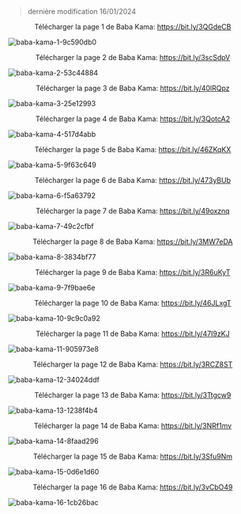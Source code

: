 > dernière modification 16/01/2024

<div align="center">Télécharger la page 1 de Baba Kama: <a href="https://bit.ly/3QGdeCB">https://bit.ly/3QGdeCB</a></div>

![baba-kama-1-9c590db0](https://github.com/shalom-talmud/shalom-talmud.github.io/assets/153726442/1c33c59d-1692-4226-a51a-469865c2052b)

<div align="center">Télécharger la page 2 de Baba Kama: <a href="https://bit.ly/3scSdpV">https://bit.ly/3scSdpV</a></div>

![baba-kama-2-53c44884](https://github.com/shalom-talmud/shalom-talmud.github.io/assets/153726442/a0bca161-07bd-4e14-a995-130e66a62902)

<div align="center">Télécharger la page 3 de Baba Kama: <a href="https://bit.ly/40lRQpz">https://bit.ly/40lRQpz</a></div>

![baba-kama-3-25e12993](https://github.com/shalom-talmud/shalom-talmud.github.io/assets/153726442/f028a98c-c45c-4ee2-b698-55bc981daaf0)

<div align="center">Télécharger la page 4 de Baba Kama: <a href="https://bit.ly/3QotcA2">https://bit.ly/3QotcA2</a></div>

![baba-kama-4-517d4abb](https://github.com/shalom-talmud/shalom-talmud.github.io/assets/153726442/203634db-1ef2-45c3-abbc-fb6f3cd779ac)

<div align="center">Télécharger la page 5 de Baba Kama: <a href="https://bit.ly/46ZKqKX">https://bit.ly/46ZKqKX</a></div>

![baba-kama-5-9f63c649](https://github.com/shalom-talmud/shalom-talmud.github.io/assets/153726442/f3061625-037f-46b0-97eb-0d3c2008501a)

<div align="center">Télécharger la page 6 de Baba Kama: <a href="https://bit.ly/473yBUb">https://bit.ly/473yBUb</a></div>

![baba-kama-6-f5a63792](https://github.com/shalom-talmud/shalom-talmud.github.io/assets/153726442/13926819-a170-4865-b15e-a1d8c7940b23)

<div align="center">Télécharger la page 7 de Baba Kama: <a href="https://bit.ly/49oxznq">https://bit.ly/49oxznq</a></div>

![baba-kama-7-49c2cfbf](https://github.com/shalom-talmud/shalom-talmud.github.io/assets/153726442/548d6cb6-19ed-4b4d-af9a-5aa559262022)

<div align="center">Télécharger la page 8 de Baba Kama: <a href="https://bit.ly/3MW7eDA">https://bit.ly/3MW7eDA</a></div>

![baba-kama-8-3834bf77](https://github.com/shalom-talmud/shalom-talmud.github.io/assets/153726442/78eb897b-c44c-45a1-a28d-70bc552a19b5)

<div align="center">Télécharger la page 9 de Baba Kama: <a href="https://bit.ly/3R6uKyT">https://bit.ly/3R6uKyT</a></div>

![baba-kama-9-7f9bae6e](https://github.com/shalom-talmud/shalom-talmud.github.io/assets/153726442/24f0ad7f-c3a7-4df8-b648-21e1a4e47178)

<div align="center">Télécharger la page 10 de Baba Kama: <a href="https://bit.ly/46JLxgT">https://bit.ly/46JLxgT</a></div>

![baba-kama-10-9c9c0a92](https://github.com/shalom-talmud/shalom-talmud.github.io/assets/153726442/4dac411c-1990-4454-a2da-93d1173e4dca)

<div align="center">Télécharger la page 11 de Baba Kama: <a href="https://bit.ly/47I9zKJ">https://bit.ly/47I9zKJ</a></div>

![baba-kama-11-905973e8](https://github.com/shalom-talmud/shalom-talmud.github.io/assets/153726442/d9076bd6-3549-49d8-a93e-8f4fa6163c52)

<div align="center">Télécharger la page 12 de Baba Kama: <a href="https://bit.ly/3RCZ8ST">https://bit.ly/3RCZ8ST</a></div>

![baba-kama-12-34024ddf](https://github.com/shalom-talmud/shalom-talmud.github.io/assets/153726442/99c09ef9-bbdb-41ac-924b-6abc60856101)

<div align="center">Télécharger la page 13 de Baba Kama: <a href="https://bit.ly/3Ttgcw9">https://bit.ly/3Ttgcw9</a></div>

![baba-kama-13-1238f4b4](https://github.com/shalom-talmud/shalom-talmud.github.io/assets/153726442/3c7b3414-2f44-47e9-aef2-5d5b3d2fc0ed)

<div align="center">Télécharger la page 14 de Baba Kama: <a href="https://bit.ly/3NRf1mv">https://bit.ly/3NRf1mv</a></div>

![baba-kama-14-8faad296](https://github.com/shalom-talmud/shalom-talmud.github.io/assets/153726442/e5d5c0b8-9ded-4176-8c12-de95334f11e8)

<div align="center">Télécharger la page 15 de Baba Kama: <a href="https://bit.ly/3Sfu9Nm">https://bit.ly/3Sfu9Nm</a></div>

![baba-kama-15-0d6e1d60](https://github.com/shalom-talmud/shalom-talmud.github.io/assets/153726442/c4b65f0e-cb29-406c-b1ed-afe28078818f)

<div align="center">Télécharger la page 16 de Baba Kama: <a href="https://bit.ly/3vCbO49">https://bit.ly/3vCbO49</a></div>

![baba-kama-16-1cb26bac](https://github.com/shalom-talmud/shalom-talmud.github.io/assets/153726442/35f35b6e-b6b1-4f52-9196-375841453b8a)

